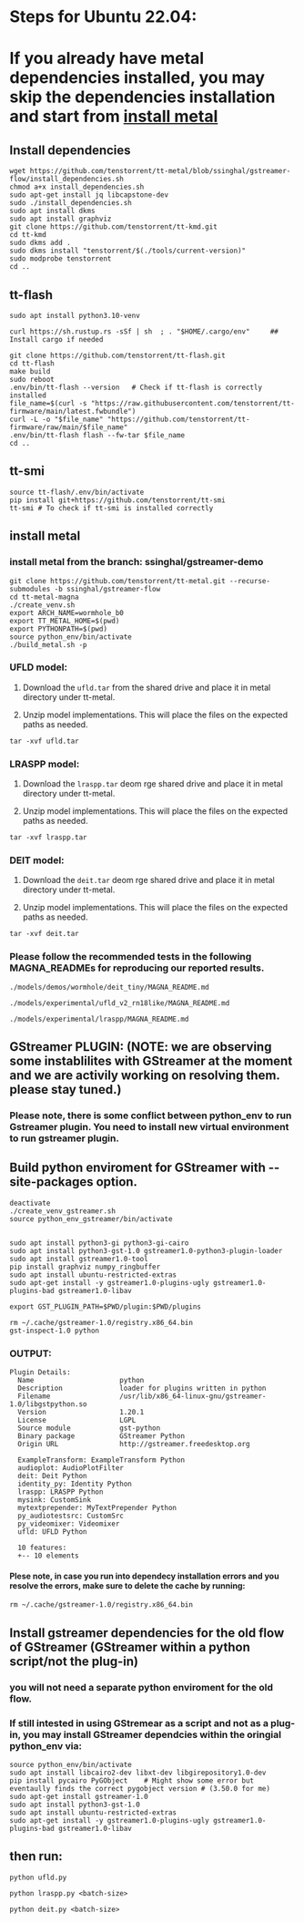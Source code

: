 # Steps for Ubuntu 22.04:

# If you already have metal dependencies installed, you may skip the dependencies installation and start from [install metal](###install-metal)

## Install dependencies
```
wget https://github.com/tenstorrent/tt-metal/blob/ssinghal/gstreamer-flow/install_dependencies.sh
chmod a+x install_dependencies.sh
sudo apt-get install jq libcapstone-dev
sudo ./install_dependencies.sh
sudo apt install dkms
sudo apt install graphviz
git clone https://github.com/tenstorrent/tt-kmd.git
cd tt-kmd
sudo dkms add .
sudo dkms install "tenstorrent/$(./tools/current-version)"
sudo modprobe tenstorrent
cd ..
```

## tt-flash
```
sudo apt install python3.10-venv

curl https://sh.rustup.rs -sSf | sh  ; . "$HOME/.cargo/env"     ## Install cargo if needed

git clone https://github.com/tenstorrent/tt-flash.git
cd tt-flash
make build
sudo reboot
.env/bin/tt-flash --version   # Check if tt-flash is correctly installed
file_name=$(curl -s "https://raw.githubusercontent.com/tenstorrent/tt-firmware/main/latest.fwbundle")
curl -L -o "$file_name" "https://github.com/tenstorrent/tt-firmware/raw/main/$file_name"
.env/bin/tt-flash flash --fw-tar $file_name
cd ..
```
## tt-smi
```
source tt-flash/.env/bin/activate
pip install git+https://github.com/tenstorrent/tt-smi
tt-smi # To check if tt-smi is installed correctly
```


## install metal
### install metal from the branch:  ssinghal/gstreamer-demo

```
git clone https://github.com/tenstorrent/tt-metal.git --recurse-submodules -b ssinghal/gstreamer-flow
cd tt-metal-magna
./create_venv.sh
export ARCH_NAME=wormhole_b0
export TT_METAL_HOME=$(pwd)
export PYTHONPATH=$(pwd)
source python_env/bin/activate
./build_metal.sh -p
```


### UFLD model:

1. Download the ```ufld.tar``` from the shared drive and place it in metal directory under tt-metal.

2. Unzip model implementations. This will place the files on the expected paths as needed.
```
tar -xvf ufld.tar
```

### LRASPP model:

1. Download the ```lraspp.tar``` deom rge shared drive and place it in metal directory under tt-metal.

2. Unzip model implementations. This will place the files on the expected paths as needed.
```
tar -xvf lraspp.tar
```

### DEIT model:

1. Download the ```deit.tar``` deom rge shared drive and place it in metal directory under tt-metal.

2. Unzip model implementations. This will place the files on the expected paths as needed.
```
tar -xvf deit.tar
```


### Please follow the recommended tests in the following MAGNA_READMEs for reproducing our reported results.
```
./models/demos/wormhole/deit_tiny/MAGNA_README.md
```
```
./models/experimental/ufld_v2_rn18like/MAGNA_README.md
```
```
./models/experimental/lraspp/MAGNA_README.md
```

## GStreamer PLUGIN: (NOTE: we are observing some instablilites with GStreamer at the moment and we are activily working on resolving them. please stay tuned.)
### Please note, there is some conflict between python_env to run Gstreamer plugin. You need to install new virtual environment to run gstreamer plugin.

## Build python enviroment for GStreamer with --site-packages option.
```
deactivate
./create_venv_gstreamer.sh
source python_env_gstreamer/bin/activate


sudo apt install python3-gi python3-gi-cairo
sudo apt install python3-gst-1.0 gstreamer1.0-python3-plugin-loader
sudo apt install gstreamer1.0-tool
pip install graphviz numpy_ringbuffer
sudo apt install ubuntu-restricted-extras
sudo apt-get install -y gstreamer1.0-plugins-ugly gstreamer1.0-plugins-bad gstreamer1.0-libav

export GST_PLUGIN_PATH=$PWD/plugin:$PWD/plugins

rm ~/.cache/gstreamer-1.0/registry.x86_64.bin
gst-inspect-1.0 python
```

### OUTPUT:
```
Plugin Details:
  Name                     python
  Description              loader for plugins written in python
  Filename                 /usr/lib/x86_64-linux-gnu/gstreamer-1.0/libgstpython.so
  Version                  1.20.1
  License                  LGPL
  Source module            gst-python
  Binary package           GStreamer Python
  Origin URL               http://gstreamer.freedesktop.org

  ExampleTransform: ExampleTransform Python
  audioplot: AudioPlotFilter
  deit: Deit Python
  identity_py: Identity Python
  lraspp: LRASPP Python
  mysink: CustomSink
  mytextprepender: MyTextPrepender Python
  py_audiotestsrc: CustomSrc
  py_videomixer: Videomixer
  ufld: UFLD Python

  10 features:
  +-- 10 elements
```
#### Plese note, in case you run into dependecy installation errors and you resolve the errors, make sure to delete the cache by running:
```
rm ~/.cache/gstreamer-1.0/registry.x86_64.bin
```

## Install gstreamer dependencies for the old flow of GStreamer (GStreamer within a python script/not the plug-in)
### you will not need a separate python enviroment for the old flow.
### If still intested in using GStremear as a script and not as a plug-in, you may install GStreamer dependcies within the oringial python_env via:

```
source python_env/bin/activate
sudo apt install libcairo2-dev libxt-dev libgirepository1.0-dev
pip install pycairo PyGObject    # Might show some error but eventaully finds the correct pygobject version # (3.50.0 for me)
sudo apt-get install gstreamer-1.0
sudo apt install python3-gst-1.0
sudo apt install ubuntu-restricted-extras
sudo apt-get install -y gstreamer1.0-plugins-ugly gstreamer1.0-plugins-bad gstreamer1.0-libav
```

## then run:
```
python ufld.py
```
```
python lraspp.py <batch-size>
```
```
python deit.py <batch-size>
```
